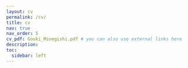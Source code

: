 ```yaml
---
layout: cv
permalink: /cv/
title: cv
nav: true
nav_order: 5
cv_pdf: Gouki_Minegishi.pdf # you can also use external links here
description:
toc:
  sidebar: left
---
```

